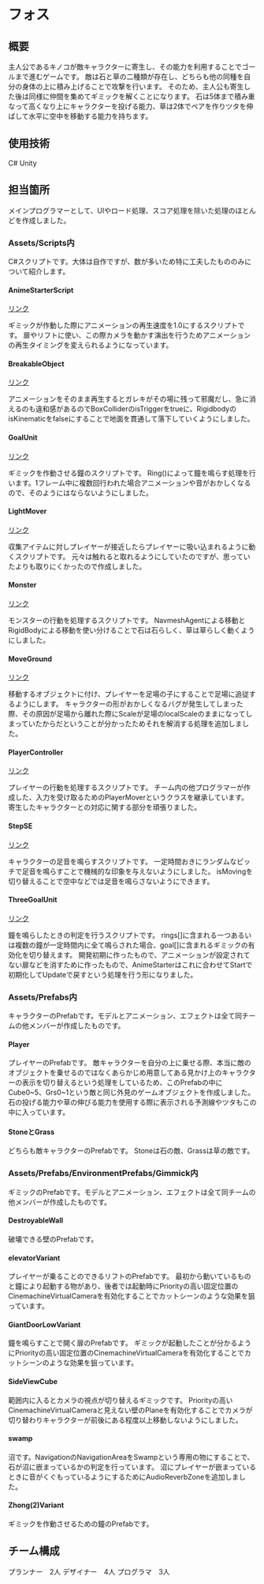 # フォス
## 概要
主人公であるキノコが敵キャラクターに寄生し、その能力を利用することでゴールまで進むゲームです。
敵は石と草の二種類が存在し、どちらも他の同種を自分の身体の上に積み上げることで攻撃を行います。
そのため、主人公も寄生した後は同様に仲間を集めてギミックを解くことになります。
石は5体まで積み重なって高くなり上にキャラクターを投げる能力、草は2体でペアを作りツタを伸ばして水平に空中を移動する能力を持ちます。
## 使用技術
C#
Unity
## 担当箇所
メインプログラマーとして、UIやロード処理、スコア処理を除いた処理のほとんどを作成しました。
### Assets/Scripts内
C#スクリプトです。大体は自作ですが、数が多いため特に工夫したもののみについて紹介します。
#### AnimeStarterScript
[リンク](Assets/Scripts/AnimeStarterScript.cs)

ギミックが作動した際にアニメーションの再生速度を1.0にするスクリプトです。
扉やリフトに使い、この際カメラを動かす演出を行うためアニメーションの再生タイミングを変えられるようになっています。
#### BreakableObject
[リンク](Assets/Scripts/BreakableObject.cs)

アニメーションをそのまま再生するとガレキがその場に残って邪魔だし、急に消えるのも違和感があるのでBoxColliderのisTriggerをtrueに、RigidbodyのisKinematicをfalseにすることで地面を貫通して落下していくようにしました。
#### GoalUnit
[リンク](Assets/Scripts/GoalUnit.cs)

ギミックを作動させる鐘のスクリプトです。
Ring()によって鐘を鳴らす処理を行います。1フレーム中に複数回行われた場合アニメーションや音がおかしくなるので、そのようにはならないようにしました。
#### LightMover
[リンク](Assets/Scripts/LightMover.cs)

収集アイテムに対しプレイヤーが接近したらプレイヤーに吸い込まれるように動くスクリプトです。
元々は触れると取れるようにしていたのですが、思っていたよりも取りにくかったので作成しました。
#### Monster
[リンク](Assets/Scripts/Monster.cs)

モンスターの行動を処理するスクリプトです。
NavmeshAgentによる移動とRigidBodyによる移動を使い分けることで石は石らしく、草は草らしく動くようにしました。
#### MoveGround
[リンク](Assets/Scripts/MoveGround.cs)

移動するオブジェクトに付け、プレイヤーを足場の子にすることで足場に追従するようにします。
キャラクターの形がおかしくなるバグが発生してしまった際、その原因が足場から離れた際にScaleが足場のlocalScaleのままになってしまっていたからだということが分かったためそれを解消する処理を追加しました。
#### PlayerController
[リンク](Assets/Scripts/PlayerController.cs)

プレイヤーの行動を処理するスクリプトです。
チーム内の他プログラマーが作成した、入力を受け取るためのPlayerMoverというクラスを継承しています。
寄生したキャラクターとの対応に関する部分を頑張りました。
#### StepSE
[リンク](Assets/Scripts/StepSE.cs)

キャラクターの足音を鳴らすスクリプトです。
一定時間おきにランダムなピッチで足音を鳴らすことで機械的な印象を与えないようにしました。
isMovingを切り替えることで空中などでは足音を鳴らさないようにできます。
#### ThreeGoalUnit
[リンク](Assets/Scripts/ThreeGoalUnit.cs)

鐘を鳴らしたときの判定を行うスクリプトです。
rings[]に含まれる一つあるいは複数の鐘が一定時間内に全て鳴らされた場合、goal[]に含まれるギミックの有効化を切り替えます。
開発初期に作ったもので、アニメーションが設定されてない扉などを消すために作ったもので、AnimeStarterはこれに合わせてStartで初期化してUpdateで戻すという処理を行う形になりました。
### Assets/Prefabs内
キャラクターのPrefabです。モデルとアニメーション、エフェクトは全て同チームの他メンバーが作成したものです。
#### Player
プレイヤーのPrefabです。
敵キャラクターを自分の上に乗せる際、本当に敵のオブジェクトを乗せるのではなくあらかじめ用意してある見かけ上のキャラクターの表示を切り替えるという処理をしているため、このPrefabの中にCube0~5、Grs0~1という敵と同じ外見のゲームオブジェクトを作成しました。
石の投げる能力や草の伸びる能力を使用する際に表示される予測線やツタもこの中に入っています。
#### StoneとGrass
どちらも敵キャラクターのPrefabです。
Stoneは石の敵、Grassは草の敵です。
### Assets/Prefabs/EnvironmentPrefabs/Gimmick内
ギミックのPrefabです。モデルとアニメーション、エフェクトは全て同チームの他メンバーが作成したものです。
#### DestroyableWall
破壊できる壁のPrefabです。
#### elevatorVariant
プレイヤーが乗ることのできるリフトのPrefabです。
最初から動いているものと鐘により起動する物があり、後者では起動時にPriorityの高い固定位置のCinemachineVirtualCameraを有効化することでカットシーンのような効果を狙っています。
#### GiantDoorLowVariant
鐘を鳴らすことで開く扉のPrefabです。
ギミックが起動したことが分かるようにPriorityの高い固定位置のCinemachineVirtualCameraを有効化することでカットシーンのような効果を狙っています。
#### SideViewCube
範囲内に入るとカメラの視点が切り替えるギミックです。
Priorityの高いCinemachineVirtualCameraと見えない壁のPlaneを有効化することでカメラが切り替わりキャラクターが前後にある程度以上移動しないようにしました。
#### swamp
沼です。NavigationのNavigationAreaをSwampという専用の物にすることで、石が沼に嵌まっているかの判定を行っています。
沼にプレイヤーが嵌まっているときに音がくぐもっているようにするためにAudioReverbZoneを追加しました。
#### Zhong(2)Variant
ギミックを作動させるための鐘のPrefabです。

## チーム構成
プランナー　2人
デザイナー　4人
プログラマ　3人

